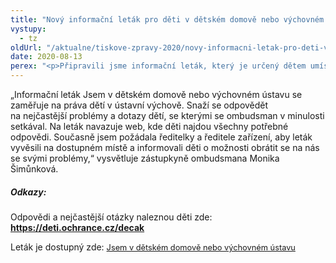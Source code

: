 ```yaml
---
title: "Nový informační leták pro děti v dětském domově nebo výchovném ústavu"
vystupy:
  - tz
oldUrl: "/aktualne/tiskove-zpravy-2020/novy-informacni-letak-pro-deti-v-detskem-domove-nebo-vychovnem-ustavu"
date: 2020-08-13
perex: "<p>Připravili jsme informační leták, který je určený dětem umístěným v dětském domově nebo ve výchovném ústavu. Leták se zaměřuje na práva dětí a nejčastější problémy, se kterými se potkávají. Zástupkyně ombudsmana v této souvislosti kontaktovala ředitele a ředitelky dětských domovů, výchovných ústavů nebo diagnostických ústavů, aby děti o letáku informovali. Dětem byl adresován také samostatný dopis s informací, s jakými problémy se mohou na zástupkyni obracet.</p>"
---
```


<!-- imported from the old website -->

<p>„Informační leták Jsem v dětském domově nebo výchovném ústavu se zaměřuje na práva dětí v ústavní výchově. Snaží se odpovědět na nejčastější problémy a dotazy dětí, se kterými se ombudsman v minulosti setkával. Na leták navazuje web, kde děti najdou všechny potřebné odpovědi. Současně jsem požádala ředitelky a ředitele zařízení, aby leták vyvěsili na dostupném místě a informovali děti o možnosti obrátit se na nás se svými problémy,“ vysvětluje zástupkyně ombudsmana Monika Šimůnková.</p> <h5>Odkazy:</h5> <p>Odpovědi a nejčastější otázky naleznou děti zde: <a href="https://deti.ochrance.cz/decak" target="_blank"><b>https://deti.ochrance.cz/decak</b></a></p> <p>Leták je dostupný zde: <span style="font-size: 12.8px;"><a href="/uploads-import/Letaky/Jsem_v_detskem_domove_nebo_ve_vychovnem_ustavu_-_letak_pro_deti.pdf" target="_blank">Jsem v dětském domově nebo výchovném ústavu</a></span></p>
